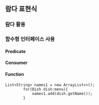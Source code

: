 ## 람다 표현식


### 람다 활용 


### 함수형 인터페이스 사용

#### Predicate

#### Consumer

#### Function




```
List<String> names1 = new ArrayList<>();
        for(Dish dish:menu){
            names1.add(dish.getName());
        }
```
